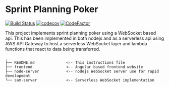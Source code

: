 # Sprint Planning Poker
[![Build Status](https://travis-ci.com/discorev/sprint-planning-poker.svg?branch=main)](https://travis-ci.com/discorev/sprint-planning-poker)
[![codecov](https://codecov.io/gh/discorev/sprint-planning-poker/branch/main/graph/badge.svg?token=8IRZ65UZSB)](https://codecov.io/gh/discorev/sprint-planning-poker)
[![CodeFactor](https://www.codefactor.io/repository/github/discorev/sprint-planning-poker/badge)](https://www.codefactor.io/repository/github/discorev/sprint-planning-poker)

This project implements sprint planning poker using a WebSocket based api. This has been implemented in both nodejs and as a serverless api using AWS API Gateway to host a serverless WebSocket layer and lambda functions that react to data being transferred.
```
.
├── README.md              <-- This instructions file
├── frontend               <-- Angular based frontend website
├── node-server            <-- nodejs WebSocket server use for rapid development
└── sam-server             <-- Serverless WebSocket implementation
```
